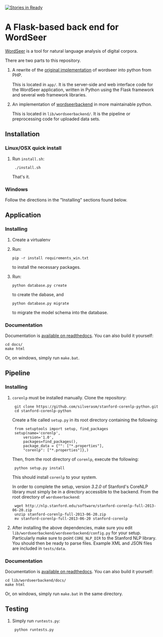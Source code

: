 [![Stories in Ready](https://badge.waffle.io/wordseer/wordseer_flask.png?label=ready&title=Ready)](https://waffle.io/wordseer/wordseer_flask)
# A Flask-based back end for WordSeer

[WordSeer](http://wordseer.berkeley.edu/) is a tool for natural language
analysis of digital corpora.

There are two parts to this repository.

1. A rewrite of the
[original implementation](https://bitbucket.org/silverasm/wordseer/overview)
of wordseer into python from PHP.

    This is located in `app/`. It is the server-side and web interface code for
    the WordSeer application, written in Python using the Flask framework and
    several web framework libraries.


2. An implementation of
[wordseerbackend](https://bitbucket.org/silverasm/wordseerbackend/overview) in
more maintainable python.

    This is located in `lib/wordseerbackend/`. It is the pipeline or
    preprocessing code for uploaded data sets.

## Installation

### Linux/OSX quick install

1. Run `install.sh`:

        ./install.sh

    That's it.

### Windows

Follow the directions in the "Installing" sections found below.

## Application

### Installing
1.  Create a virtualenv

2.  Run:

        pip -r install requirements_win.txt

    to install the necessary packages.

3.  Run:

        python database.py create

    to create the dabase, and

        python database.py migrate

    to migrate the model schema into the database.

### Documentation
Documentation is
[available on readthedocs](http://wordseer-flask.readthedocs.org). You can also
build it yourself:

	cd docs/
	make html

Or, on windows, simply run `make.bat`.

## Pipeline

### Installing
1. `corenlp` must be installed manually. Clone the repository:

        git clone https://github.com/silverasm/stanford-corenlp-python.git
        cd stanford-corenlp-python

    Create a file called `setup.py` in its root directory containing the
    following:

        from setuptools import setup, find_packages
        setup(name='corenlp',
            version='1.0',
            packages=find_packages(),
            package_data = {"": ["*.properties"],
            "corenlp": ["*.properties"]},)

    Then, from the root directory of `corenlp`, execute the following:

        python setup.py install

    This should install `corenlp` to your system.

    In order to complete the setup, version *3.2.0* of Stanford's CoreNLP
    library must simply be in a directory accessible to the backend. From the
    root directory of `wordseerbackend`:

        wget http://nlp.stanford.edu/software/stanford-corenlp-full-2013-06-20.zip
        unzip stanford-corenlp-full-2013-06-20.zip
        mv stanford-corenlp-full-2013-06-20 stanford-corenlp

2. After installing the above dependencies, make sure you edit
`lib/wordseerbackend/wordseerbackend/config.py` for your setup. Particularly
make sure to point `CORE_NLP_DIR` to the Stanford NLP library. You should then
be ready to parse files. Example XML and JSON files are included in
`tests/data`.

### Documentation
Documentation is
[available on readthedocs](http://wordseerbackend.readthedocs.org). You can also
build it yourself:

	cd lib/wordseerbackend/docs/
	make html

Or, on windows, simply run `make.bat` in the same directory.

## Testing
1. Simply run `runtests.py`:

        python runtests.py


